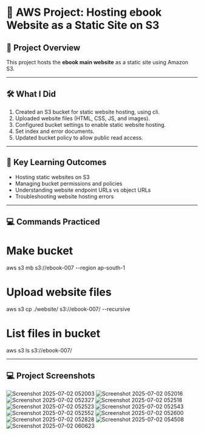 # 🚀 AWS Project: Hosting ebook Website as a Static Site on S3

## 📌 **Project Overview**
This project hosts the **ebook main website** as a static site using Amazon S3.

---

## 🛠 **What I Did**
1. Created an S3 bucket for static website hosting, using cli.
2. Uploaded website files (HTML, CSS, JS, and images).
3. Configured bucket settings to enable static website hosting.
4. Set index and error documents.
5. Updated bucket policy to allow public read access.

---

## 🔑 **Key Learning Outcomes**
- Hosting static websites on S3
- Managing bucket permissions and policies
- Understanding website endpoint URLs vs object URLs
- Troubleshooting website hosting errors

---

## 💻 **Commands Practiced**

# Make bucket
aws s3 mb s3://ebook-007 --region ap-south-1

# Upload website files
aws s3 cp ./website/ s3://ebook-007/ --recursive

# List files in bucket
aws s3 ls s3://ebook-007/

---

## 💻 **Project Screenshots**

![Screenshot 2025-07-02 052003](https://github.com/user-attachments/assets/6bc44ea7-cbbe-4c91-9fbb-c5c11e80abe8)
![Screenshot 2025-07-02 052016](https://github.com/user-attachments/assets/30d2f432-4439-4421-9842-2ccadaac079a)
![Screenshot 2025-07-02 052327](https://github.com/user-attachments/assets/8e876a04-b3ba-48b3-ae85-a0dcea784013)
![Screenshot 2025-07-02 052518](https://github.com/user-attachments/assets/594de6d7-34a9-47eb-989e-41565951899a)
![Screenshot 2025-07-02 052523](https://github.com/user-attachments/assets/aa749572-e983-4495-b743-4c438cb1f98e)
![Screenshot 2025-07-02 052543](https://github.com/user-attachments/assets/08eeb3fa-f863-4932-be8f-3acb6a41a213)
![Screenshot 2025-07-02 052552](https://github.com/user-attachments/assets/b649846a-efa6-4bbe-b7c2-a7d171849be5)
![Screenshot 2025-07-02 052600](https://github.com/user-attachments/assets/8b587a8b-f80d-45ed-a37a-ab647722125e)
![Screenshot 2025-07-02 052828](https://github.com/user-attachments/assets/4f68f049-d135-458d-8ec5-f52f75b9ef43)
![Screenshot 2025-07-02 054508](https://github.com/user-attachments/assets/131c328b-035a-4015-bc9f-cc20339a3427)
![Screenshot 2025-07-02 060623](https://github.com/user-attachments/assets/c0b8c84c-283d-45c9-9a9e-c5bd9eda587d)












